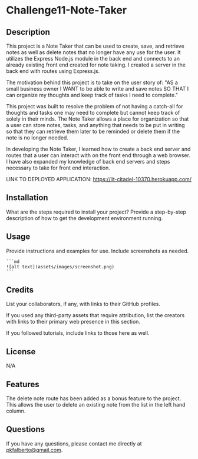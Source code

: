 # Challenge11-Note-Taker

## Description

This project is a Note Taker that can be used to create, save, and retrieve notes as well as delete notes that no longer have any use for the user.  It utilizes the Express Node.js module in the back end and connects to an already existing front end created for note taking.  I created a server in the back end with routes using Express.js.  

The motivation behind this project is to take on the user story of: 
"AS a small business owner
I WANT to be able to write and save notes
SO THAT I can organize my thoughts and keep track of tasks I need to complete."

This project was built to resolve the problem of not having a catch-all for thoughts and tasks one may need to complete but cannot keep track of solely in their minds.  The Note Taker allows a place for organization so that a user can store notes, tasks, and anything that needs to be put in writing so that they can retrieve them later to be reminded or delete them if the note is no longer needed.  

In developing the Note Taker, I learned how to create a back end server and routes that a user can interact with on the front end through a web browser.  I have also expanded my knowledge of back end servers and steps necessary to take for front end interaction.  


LINK TO DEPLOYED APPLICATION: https://lit-citadel-10370.herokuapp.com/

## Installation

What are the steps required to install your project? Provide a step-by-step description of how to get the development environment running.

## Usage

Provide instructions and examples for use. Include screenshots as needed.


    ```md
    ![alt text](assets/images/screenshot.png)
    ```

## Credits

List your collaborators, if any, with links to their GitHub profiles.

If you used any third-party assets that require attribution, list the creators with links to their primary web presence in this section.

If you followed tutorials, include links to those here as well.

## License

N/A


## Features

The delete note route has been added as a bonus feature to the project.  This allows the user to delete an existing note from the list in the left hand column.  


## Questions

If you have any questions, please contact me directly at pkfalberto@gmail.com.